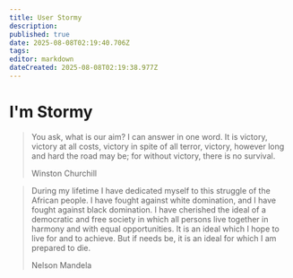 ```yaml
---
title: User Stormy
description: 
published: true
date: 2025-08-08T02:19:40.706Z
tags: 
editor: markdown
dateCreated: 2025-08-08T02:19:38.977Z
---
```


# I'm Stormy

> You ask, what is our aim? I can answer in one word. It is victory, victory at all costs, victory in spite of all terror, victory, however long and hard the road may be; for without victory, there is no survival.
> 
> Winston Churchill

> During my lifetime I have dedicated myself to this struggle of the African people. I have fought against white domination, and I have fought against black domination. I have cherished the ideal of a democratic and free society in which all persons live together in harmony and with equal opportunities. It is an ideal which I hope to live for and to achieve. But if needs be, it is an ideal for which I am prepared to die.
> 
> Nelson Mandela
